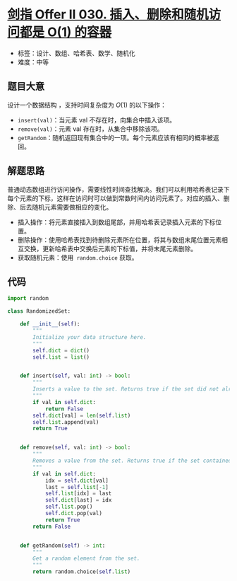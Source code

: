 # [剑指 Offer II 030. 插入、删除和随机访问都是 O(1) 的容器](https://leetcode.cn/problems/FortPu/)

- 标签：设计、数组、哈希表、数学、随机化
- 难度：中等

## 题目大意

设计一个数据结构 ，支持时间复杂度为 $O(1)$ 的以下操作：

- `insert(val)`：当元素 val 不存在时，向集合中插入该项。
- `remove(val)`：元素 val 存在时，从集合中移除该项。
- `getRandom`：随机返回现有集合中的一项。每个元素应该有相同的概率被返回。

## 解题思路

普通动态数组进行访问操作，需要线性时间查找解决。我们可以利用哈希表记录下每个元素的下标，这样在访问时可以做到常数时间内访问元素了。对应的插入、删除、后去随机元素需要做相应的变化。

- 插入操作：将元素直接插入到数组尾部，并用哈希表记录插入元素的下标位置。
- 删除操作：使用哈希表找到待删除元素所在位置，将其与数组末尾位置元素相互交换，更新哈希表中交换后元素的下标值，并将末尾元素删除。
- 获取随机元素：使用` random.choice` 获取。

## 代码

```Python
import random

class RandomizedSet:

    def __init__(self):
        """
        Initialize your data structure here.
        """
        self.dict = dict()
        self.list = list()


    def insert(self, val: int) -> bool:
        """
        Inserts a value to the set. Returns true if the set did not already contain the specified element.
        """
        if val in self.dict:
            return False
        self.dict[val] = len(self.list)
        self.list.append(val)
        return True


    def remove(self, val: int) -> bool:
        """
        Removes a value from the set. Returns true if the set contained the specified element.
        """
        if val in self.dict:
            idx = self.dict[val]
            last = self.list[-1]
            self.list[idx] = last
            self.dict[last] = idx
            self.list.pop()
            self.dict.pop(val)
            return True
        return False


    def getRandom(self) -> int:
        """
        Get a random element from the set.
        """
        return random.choice(self.list)
```

